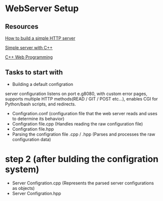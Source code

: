 # WebServer Setup
## Resources 

[How to build a simple HTTP server](https://medium.com/from-the-scratch/http-server-what-do-you-need-to-know-to-build-a-simple-http-server-from-scratch-d1ef8945e4fa)

[Simple server with C++](https://ncona.com/2019/04/building-a-simple-server-with-cpp/)

[C++ Web Programming](https://www.tutorialspoint.com/cplusplus/cpp_web_programming.htm)

## Tasks to start with 
* Building a default configration 
</p>server configuration listens on port e.g8080, with custom error pages, supports multiple HTTP methods(READ / GIT / POST etc...), enables CGI for Python/bash scripts, and redirects.</p>

* Configration.conf  (configuration file that the web server reads and uses to determine its behavior)
* Configration file.cpp (Handles reading the raw configuration file)
* Configration file.hpp
* Parsing the configration file .cpp / .hpp (Parses and processes the raw configuration data)

# step 2 (after bulding the configration system)
* Server Configration.cpp (Represents the parsed server configurations as objects)
* Server Configration.hpp
